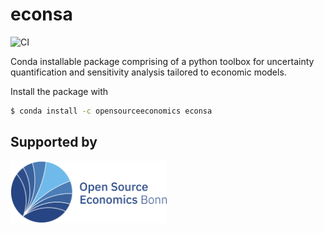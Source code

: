 # econsa

![CI](https://github.com/OpenSourceEconomics/econsa/workflows/CI/badge.svg)

Conda installable package comprising of a python toolbox for uncertainty quantification and sensitivity analysis tailored to economic models.

Install the package with

```bash
$ conda install -c opensourceeconomics econsa

```


## Supported by

<p align="left">

  <a href="https://github.com/OpenSourceEconomics">
     <img src="docs/source/images/ose-logo.jpg" width="250"
     alt="Open Source Economics">
  </a>

</p>
